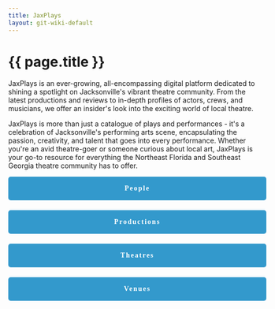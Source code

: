 ```yaml
---
title: JaxPlays
layout: git-wiki-default
---
```


<div class="page-wrapper">
  <h1>{{ page.title }}</h1>

  <p>JaxPlays is an ever-growing, all-encompassing digital platform dedicated to shining a spotlight on Jacksonville's vibrant theatre community. From the latest productions and reviews to in-depth profiles of actors, crews, and musicians, we offer an insider's look into the exciting world of local theatre.</p>
  <p>JaxPlays is more than just a catalogue of plays and performances - it's a celebration of Jacksonville's performing arts scene, encapsulating the passion, creativity, and talent that goes into every performance. Whether you're an avid theatre-goer or someone curious about local art, JaxPlays is your go-to resource for everything the Northeast Florida and Southeast Georgia theatre community has to offer.</p>

  <style>
      .buttons-container {
        display: flex;
        flex-wrap: wrap;
        justify-content: space-between;
        width: 100%;
        gap: 20px;
      }

      .button-row {
        display: flex;
        flex-direction: row;
        justify-content: space-between;
        width: 100%;
        gap: 20px;
      }

      .button {
        display: flex;
        justify-content: center;
        align-items: center;
        padding: 10px;
        background-color: #39c;
        color: white;
        font-family: Montserrat;
        font-weight: 600;
        line-height: 2;
        text-decoration: none;
        width: calc(50% - 20px); /* 20px is twice the margin */
        text-align: center;
        border-radius: 5px;
        letter-spacing: 2px; /* Added letter spacing */
        transition: background-color 0.3s, transform 0.3s; /* Added transition for hover effect and click animation */
      }
      .button a:hover {
        color: white;
      }

      .button:hover {
        background-color: #2B8BB5; /* Lighter color when hovered over */
        color: white;
      }

      .button:active {
        transform: translateY(5px); /* Button drops 5px when clicked */
      }

      /* Mobile view */
      @media (max-width: 970px) {
        .button-row {
          flex-direction: column; /* Change to single column layout */
        }

        .button {
          width: 100%; /* Make buttons full width */
        }
      }
  </style>
  <div class="buttons-container">
    <div class="button-row">
      <a href="/people" class="button">People</a>
      <a href="/productions" class="button">Productions</a>
    </div>
    <div class="button-row">
      <a href="/theatres" class="button">Theatres</a>
      <a href="/venues" class="button">Venues</a>
    </div>
  </div>

</div>
